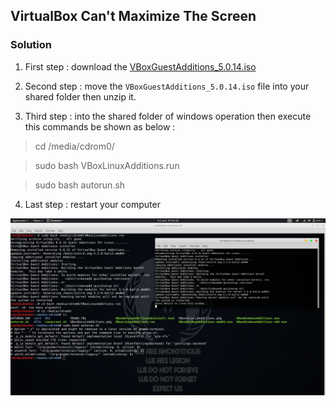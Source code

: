 ## VirtualBox Can't Maximize The Screen
### Solution
1. First step : download the [VBoxGuestAdditions_5.0.14.iso](http://download.virtualbox.org/virtualbox/5.0.14/VBoxGuestAdditions_5.0.14.iso)

2. Second step : move the `VBoxGuestAdditions_5.0.14.iso` file into your shared folder then unzip it.

3. Third step : into the shared folder of windows operation then execute this commands be shown as below :
> cd  /media/cdrom0/

> sudo bash VBoxLinuxAdditions.run

> sudo bash autorun.sh

4. Last step : restart your computer

![ ](images/virtualbox-can't-maximize-the-screen.md.png)
